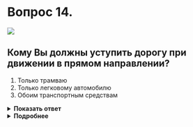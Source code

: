 # Вопрос 14.

![](https://s.drom.ru/i24228/pdd/tickets/2016/1543885548.jpg)

## Кому Вы должны уступить дорогу при движении в прямом направлении?

1. Только трамваю
2. Только легковому автомобилю
3. Обоим транспортным средствам

<details>
<summary><b>Показать ответ</b></summary>
Правильный ответ: 1
</details>
<details>
<summary><b>Подробнее</b></summary>
Перекрёсток равнозначный. В равнозначных условиях трамвай имеет преимущество, а безрельсовые транспортные средства между собой руководствуются «правилом правой руки», т.е. у кого помеха справа, тот и уступает. 
Уступаете дорогу в данной ситуации - только трамваю.
(Пункт 13.11 ПДД)
</details>